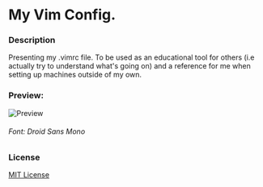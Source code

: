 # My Vim Config.

### Description
Presenting my .vimrc file. To be used as an educational tool for others (i.e actually try to understand what's going on) and a reference for me when setting up machines outside of my own. 

### Preview:
![Preview](https://i.imgur.com/cRHGMTK.png)
###### Font: Droid Sans Mono

### License
[MIT License](https://opensource.org/licenses/MIT)

